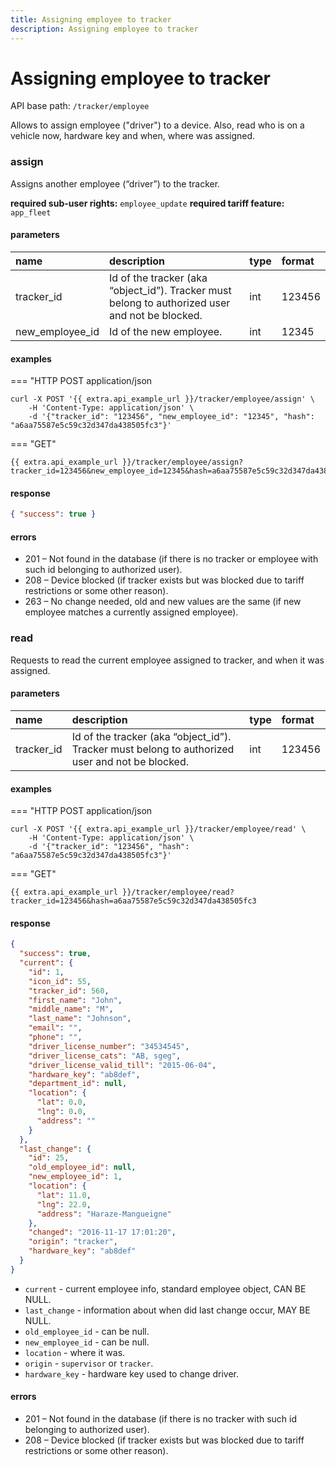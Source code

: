 ```yaml
---
title: Assigning employee to tracker
description: Assigning employee to tracker
---
```


# Assigning employee to tracker

API base path: `/tracker/employee`

Allows to assign employee ("driver") to a device. Also, read who is on a vehicle now, hardware key and when, where was assigned. 

### assign

Assigns another employee (“driver”) to the tracker.

**required sub-user rights:** `employee_update`
**required tariff feature:** `app_fleet`

#### parameters

| name | description | type| format|
| :------ | :------ | :----- | :------ |
| tracker_id | Id of the tracker (aka “object_id”). Tracker must belong to authorized user and not be blocked. | int | 123456 |
| new_employee_id | Id of the new employee. | int | 12345 |

#### examples

=== "HTTP POST application/json

```abap
curl -X POST '{{ extra.api_example_url }}/tracker/employee/assign' \
    -H 'Content-Type: application/json' \ 
    -d '{"tracker_id": "123456", "new_employee_id": "12345", "hash": "a6aa75587e5c59c32d347da438505fc3"}'
```

=== "GET"

```abap
{{ extra.api_example_url }}/tracker/employee/assign?tracker_id=123456&new_employee_id=12345&hash=a6aa75587e5c59c32d347da438505fc3
```

#### response

```json
{ "success": true }
```

#### errors

* 201 – Not found in the database (if there is no tracker or employee with such id belonging to authorized user).
* 208 – Device blocked (if tracker exists but was blocked due to tariff restrictions or some other reason).
* 263 – No change needed, old and new values are the same (if new employee matches a currently assigned employee).

### read

Requests to read the current employee assigned to tracker, and when it was assigned.

#### parameters

| name | description | type| format|
| :------ | :------ | :----- | :------ |
| tracker_id | Id of the tracker (aka “object_id”). Tracker must belong to authorized user and not be blocked. | int | 123456 |

#### examples

=== "HTTP POST application/json

```abap
curl -X POST '{{ extra.api_example_url }}/tracker/employee/read' \
    -H 'Content-Type: application/json' \ 
    -d '{"tracker_id": "123456", "hash": "a6aa75587e5c59c32d347da438505fc3"}'
```

=== "GET"

```abap
{{ extra.api_example_url }}/tracker/employee/read?tracker_id=123456&hash=a6aa75587e5c59c32d347da438505fc3
```

#### response

```json
{
  "success": true,
  "current": {
    "id": 1,
    "icon_id": 55,
    "tracker_id": 560,
    "first_name": "John",
    "middle_name": "M",
    "last_name": "Johnson",
    "email": "",
    "phone": "",
    "driver_license_number": "34534545",
    "driver_license_cats": "AB, sgeg",
    "driver_license_valid_till": "2015-06-04",
    "hardware_key": "ab8def",
    "department_id": null,
    "location": {
      "lat": 0.0,
      "lng": 0.0,
      "address": ""
    }
  },
  "last_change": {
    "id": 25,
    "old_employee_id": null,
    "new_employee_id": 1,
    "location": {
      "lat": 11.0,
      "lng": 22.0,
      "address": "Haraze-Mangueigne"
    },
    "changed": "2016-11-17 17:01:20",
    "origin": "tracker",
    "hardware_key": "ab8def"
  }
}
```

* `current` - current employee info, standard employee object, CAN BE NULL.
* `last_change` - information about when did last change occur, MAY BE NULL.
* `old_employee_id` - can be null.
* `new_employee_id` - can be null.
* `location` - where it was.
* `origin` - `supervisor` or `tracker`.
* `hardware_key` - hardware key used to change driver.

#### errors

* 201 – Not found in the database (if there is no tracker with such id belonging to authorized user).
* 208 – Device blocked (if tracker exists but was blocked due to tariff restrictions or some other reason).
